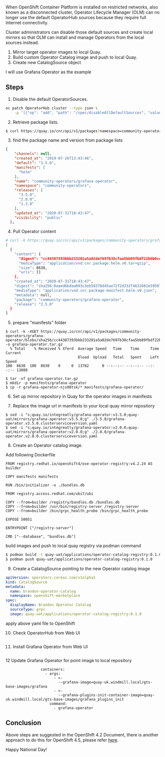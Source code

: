 When OpenShift Container Platform is installed on restricted networks, also known as a disconnected cluster, Operator Lifecycle Manager (OLM) can no longer use the default OperatorHub sources because they require full Internet connectivity.


Cluster administrators can disable those default sources and create local mirrors so that OLM can install and manage Operators from the local sources instead.


1. Mirror target operator images to local Quay.
2. Build custom Operator Catalog image and push to local Quay.
3. Create new CatalogSource object


I will use Grafana Operator as the example


Steps
-----

1. Disable the default OperatorSources.

```bash
oc patch OperatorHub cluster --type json \
    -p '[{"op": "add", "path": "/spec/disableAllDefaultSources", "value": true}]'
```

2. Retrieve package lists.

```bash
$ curl https://quay.io/cnr/api/v1/packages?namespace=community-operators | jq . > packages.txt
```

3. find the package name and version from package lists


```json
{
    "channels": null,
    "created_at": "2019-07-26T13:43:46",
    "default": "3.5.0",
    "manifests": [
      "helm"
    ],
    "name": "community-operators/grafana-operator",
    "namespace": "community-operators",
    "releases": [
      "3.5.0",
      "2.0.0",
      "1.3.0"
    ],
    "updated_at": "2020-07-31T18:43:47",
    "visibility": "public"
  },
```

4. Pull Operator content

```bash
# curl -k https://quay.io/cnr/api/v1/packages/community-operators/grafana-operator/3.5.0 | jq .  
[
  {
    "content": {
      "digest": "cc44387393bbb233201a5a02de7697b38cfaa5bb89fbdf22b6b0cd78be3e96ef",
      "mediaType": "application/vnd.cnr.package.helm.v0.tar+gzip",
      "size": 8630,
      "urls": []
    },
    "created_at": "2020-07-31T18:43:47",
    "digest": "sha256:0aaed6bdaa093c3eb58378d45ae72f2d332f4632681e59507b8639c29a371b4c",
    "mediaType": "application/vnd.cnr.package-manifest.helm.v0.json",
    "metadata": null,
    "package": "community-operators/grafana-operator",
    "release": "3.5.0"
  }
]
```


5. prepare "manifests" folder

```
$ curl -k -XGET https://quay.io/cnr/api/v1/packages/community-operators/grafana-operator/blobs/sha256/cc44387393bbb233201a5a02de7697b38cfaa5bb89fbdf22b6b0cd78be3e96ef -o grafana-operator.tar.gz
  % Total    % Received % Xferd  Average Speed   Time    Time     Time  Current
                                 Dload  Upload   Total   Spent    Left  Speed
100  8630  100  8630    0     0  13782      0 --:--:-- --:--:-- --:--:-- 13808

$ tar -xf grafana-operator.tar.gz
$ mkdir -p manifests/grafana-operator
$ cp -r grafana-operator-njs08tsk/* manifests/grafana-operator/
```

6. Set up mirror repository in Quay for the operator images in manifests

7. Replace the image url in manifests to your local quay mirror repository

```
$ sed -i "s;quay.io/integreatly/grafana-operator:v3.5.0;quay-uat/mirrors/grafana-operator:v3.5.0;g" ./3.5.0/grafana-operator.v3.5.0.clusterserviceversion.yaml
$ sed -i "s;quay.io/integreatly/grafana-operator:v2.0.0;quay-uat/mirrors/grafana-operator:v2.0.0;g" ./2.0.0/grafana-operator.v2.0.0.clusterserviceversion.yaml
```

8. Create an Operator catalog image.


Add following Dockerfile

```
FROM registry.redhat.io/openshift4/ose-operator-registry:v4.2.24 AS builder

COPY manifests manifests

RUN /bin/initializer -o ./bundles.db

FROM registry.access.redhat.com/ubi7/ubi

COPY --from=builder /registry/bundles.db /bundles.db
COPY --from=builder /usr/bin/registry-server /registry-server
COPY --from=builder /bin/grpc_health_probe /bin/grpc_health_probe

EXPOSE 50051

ENTRYPOINT ["/registry-server"]

CMD ["--database", "bundles.db"]
```

build images and push to local quay registry via podman command

```bash
$ podman build -t quay-uat/applications/operator-catalog-registry:0.1.0 .
$ podman push quay-uat/applications/operator-catalog-registry:0.1.0
```

9. Create a CatalogSource pointing to the new Operator catalog image


```yaml
apiVersion: operators.coreos.com/v1alpha1
kind: CatalogSource
metadata:
  name: brandon-operator-catalog
  namespace: openshift-marketplace
spec:
  displayName: Brandon Operator Catalog
  sourceType: grpc
  image: quay-uat/applications/operator-catalog-registry:0.1.0
```

apply above yaml file to OpenShift

10. Check OperatorHub from Web UI

![]()


11. Install Grafana Operator from Web UI

![]()



12 Update Grafana Operator for point image to local repository

```
                containers:
                  - args:
                      - >-
                        --grafana-image=quay-uk.windmill.local/gts-base-images/grafana
                      - >-
                        --grafana-plugins-init-container-image=quay-uk.windmill.local/gts-base-images/grafana_plugins_init
                    command:
                      - grafana-operator
```



Conclusion
-------

Above steps are suggested in the OpenShift 4.2 Document, there is another approach to do this for OpenShift 4.5, please refer [here](https://docs.openshift.com/container-platform/4.5/operators/admin/olm-restricted-networks.html).

Happy National Day!
